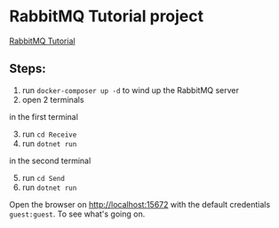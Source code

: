# RabbitMQ Tutorial project

[RabbitMQ Tutorial](https://www.rabbitmq.com/tutorials/tutorial-one-dotnet.html)

## Steps:

1. run `docker-composer up -d` to wind up the RabbitMQ server
2. open 2 terminals

in the first terminal

3. run `cd Receive`
4. run `dotnet run`

in the second terminal

5. run `cd Send`
6. run `dotnet run`

Open the browser on [http://localhost:15672](http://localhost:15672) with the default credentials `guest:guest`. To see what's going on.